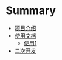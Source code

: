 # Summary

* [项目介绍](README.md)
* [使用文档](doc/use/README.md)
    * [使用1](doc/use/use1.md)
* [二次开发](doc/dev/README.md)


